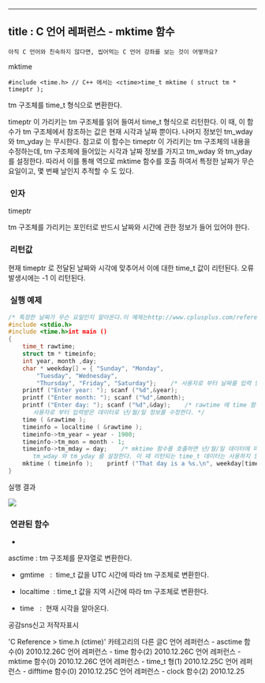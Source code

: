----------------
title : C 언어 레퍼런스 - mktime 함수
--------------



```warning
아직 C 언어와 친숙하지 않다면, 씹어먹는 C 언어 강좌를 보는 것이 어떻까요?
```


mktime



```info
#include <time.h> // C++ 에서는 <ctime>time_t mktime ( struct tm * timeptr );
```

tm 구조체를 time_t 형식으로 변환한다.

timeptr 이 가리키는 tm 구조체를 읽어 들여서 time_t 형식으로 리턴한다. 이 때, 이 함수가 tm 구조체에서 참조하는 값은 현재 시각과 날짜 뿐이다. 나머지 정보인 tm_wday 와 tm_yday 는 무시한다. 참고로 이 함수는 timeptr 이 가리키는 tm 구조체의 내용을 수정하는데, tm 구조체에 들어있는 시각과 날짜 정보를 가지고 tm_wday 와 tm_yday 를 설정한다. 따라서 이를 통해 역으로 mktime 함수를 호출 하여서 특정한 날짜가 무슨 요일이고, 몇 번째 날인지 추적할 수 도 있다. 



###  인자




timeptr

tm 구조체를 가리키는 포인터로 반드시 날짜와 시간에 관한 정보가 들어 있어야 한다. 



###  리턴값






현재 timeptr 로 전달된 날짜와 시각에 맞추어서 이에 대한 time_t 값이 리턴된다. 오류 발생시에는 -1 이 리턴된다. 



###  실행 예제



```cpp
/* 특정한 날짜가 무슨 요일인지 알아온다.이 예제는http://www.cplusplus.com/reference/clibrary/ctime/mktime/에서 가져왔습니다. */
#include <stdio.h>
#include <time.h>int main ()
{
    time_t rawtime;
    struct tm * timeinfo;
    int year, month ,day;
    char * weekday[] = { "Sunday", "Monday",
        "Tuesday", "Wednesday",
        "Thursday", "Friday", "Saturday"};    /* 사용자로 부터 날짜를 입력 받는다. */
    printf ("Enter year: "); scanf ("%d",&year);
    printf ("Enter month: "); scanf ("%d",&month);
    printf ("Enter day: "); scanf ("%d",&day);    /* rawtime 에 time 함수로 현재 시간 정보로 세팅한 뒤, 
       사용자로 부터 입력받은 데이터로 년/월/일 정보를 수정한다. */
    time ( &rawtime );
    timeinfo = localtime ( &rawtime );
    timeinfo->tm_year = year - 1900;
    timeinfo->tm_mon = month - 1;
    timeinfo->tm_mday = day;    /* mktime 함수를 호출하면 년/월/일 데이터에 따라 
       tm_wday 와 tm_yday 를 설정한다. 이 때 리턴되는 time_t 데이터는 사용하지 않는다.*/
    mktime ( timeinfo );    printf ("That day is a %s.\n", weekday[timeinfo->tm_wday]);    return 0;
}
```

실행 결과


![](http://img1.daumcdn.net/thumb/R1920x0/?fname=http%3A%2F%2Fcfile29.uf.tistory.com%2Fimage%2F2053CC544D1607BD2BED84)





###  연관된 함수


* 
asctime
 : tm 구조체를 문자열로 변환한다.  



* gmtime
  :  time_t 값을 UTC 시간에 따라 tm 구조체로 변환한다. 



* localtime 
 : 
time_t 값을 지역 시간에 따라 tm 구조체로 변환한다. 

* time
  :  현재 시각을 알아온다. 







공감sns신고
저작자표시

'C Reference > time.h (ctime)' 카테고리의 다른 글C 언어 레퍼런스 - asctime 함수(0)
2010.12.26C 언어 레퍼런스 - time 함수(2)
2010.12.26C 언어 레퍼런스 - mktime 함수(0)
2010.12.26C 언어 레퍼런스 - time_t 형(1)
2010.12.25C 언어 레퍼런스 - difftime 함수(0)
2010.12.25C 언어 레퍼런스 - clock 함수(2)
2010.12.25

